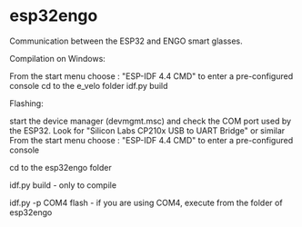 # esp32engo
Communication between the ESP32 and ENGO smart glasses.

Compilation on Windows:

From the start menu choose : "ESP-IDF 4.4 CMD" to enter a pre-configured console
cd to the e_velo folder
idf.py build

Flashing:

start the device manager (devmgmt.msc) and check the COM port used by the ESP32. Look for "Silicon Labs CP210x USB to UART Bridge" or similar
From the start menu choose : "ESP-IDF 4.4 CMD" to enter a pre-configured console

cd to the esp32engo folder

idf.py build - only to compile

idf.py -p COM4 flash - if you are using COM4, execute from the folder of esp32engo
